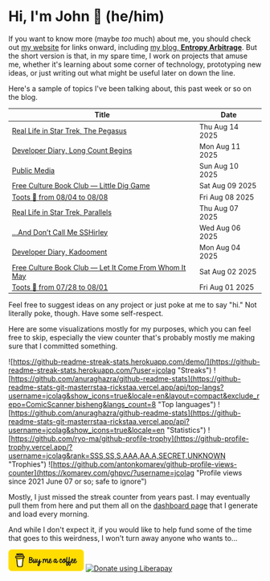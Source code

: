 # Hi, I'm John 👋 (he/him)

If you want to know more (maybe *too* much) about me, you should check out [my website](https://john.colagioia.net/) for links onward, including [my blog, **Entropy Arbitrage**](https://john.colagioia.net/blog).  But the short version is that, in my spare time, I work on projects that amuse me, whether it's learning about some corner of technology, prototyping new ideas, or just writing out what might be useful later on down the line.

Here's a sample of topics I've been talking about, this past week or so on the blog.

|Title|Date|
|-----|-------|
|[Real Life in Star Trek, The Pegasus](https://john.colagioia.net/blog/2025/08/14/pegasus.html)|Thu Aug 14 2025|
|[Developer Diary, Long Count Begins](https://john.colagioia.net/blog/2025/08/11/long-count.html)|Mon Aug 11 2025|
|[Public Media](https://john.colagioia.net/blog/2025/08/10/public-media.html)|Sun Aug 10 2025|
|[Free Culture Book Club — Little Dig Game](https://john.colagioia.net/blog/2025/08/09/dig-game.html)|Sat Aug 09 2025|
|[Toots 🦣 from 08/04 to 08/08](https://john.colagioia.net/blog/2025/08/08/week.html)|Fri Aug 08 2025|
|[Real Life in Star Trek, Parallels](https://john.colagioia.net/blog/2025/08/07/parallels.html)|Thu Aug 07 2025|
|[…And Don’t Call Me SSHirley](https://john.colagioia.net/blog/2025/08/06/ssh-keys.html)|Wed Aug 06 2025|
|[Developer Diary, Kadooment](https://john.colagioia.net/blog/2025/08/04/kadooment.html)|Mon Aug 04 2025|
|[Free Culture Book Club — Let It Come From Whom It May](https://john.colagioia.net/blog/2025/08/02/let-come.html)|Sat Aug 02 2025|
|[Toots 🦣 from 07/28 to 08/01](https://john.colagioia.net/blog/2025/08/01/week.html)|Fri Aug 01 2025|

Feel free to suggest ideas on any project or just poke at me to say "hi." Not literally poke, though. Have some self-respect.

Here are some visualizations mostly for my purposes, which you can feel free to skip, especially the view counter that's probably mostly me making sure that I committed something.

![https://github-readme-streak-stats.herokuapp.com/demo/](https://github-readme-streak-stats.herokuapp.com/?user=jcolag "Streaks")
![https://github.com/anuraghazra/github-readme-stats](https://github-readme-stats-git-masterrstaa-rickstaa.vercel.app/api/top-langs?username=jcolag&show_icons=true&locale=en&layout=compact&exclude_repo=ComicScanner,bisheng&langs_count=8 "Top languages")
![https://github.com/anuraghazra/github-readme-stats](https://github-readme-stats-git-masterrstaa-rickstaa.vercel.app/api?username=jcolag&show_icons=true&locale=en "Statistics")
![https://github.com/ryo-ma/github-profile-trophy](https://github-profile-trophy.vercel.app/?username=jcolag&rank=SSS,SS,S,AAA,AA,A,SECRET,UNKNOWN "Trophies")
![https://github.com/antonkomarev/github-profile-views-counter](https://komarev.com/ghpvc/?username=jcolag "Profile views since 2021 June 07 or so; safe to ignore")

Mostly, I just missed the streak counter from years past.  I may eventually pull them from here and put them all on the [dashboard page](https://github.com/jcolag/dash) that I generate and load every morning.

And while I don't expect it, if you would like to help fund some of the time that goes to this weirdness, I won't turn away anyone who wants to...

[<img src="images/default-yellow.png" alt="Buy Me a Coffee" width="150px"/>](https://www.buymeacoffee.com/jcolag)
<a href="https://liberapay.com/jcolag/donate"><img alt="Donate using Liberapay" src="https://liberapay.com/assets/widgets/donate.svg"></a>
